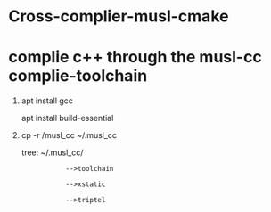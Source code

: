 # Cross-complier-musl-cmake
# complie c++ through the musl-cc complie-toolchain

1.   apt install gcc

     apt install build-essential
     
2.   cp -r /musl_cc ~/.musl_cc

     tree:  ~/.musl_cc/    
     
                    -->toolchain
                    
                    -->xstatic
                    
                    -->triptel
                    
                    
                    
